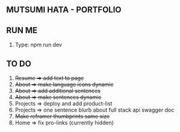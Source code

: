 ## MUTSUMI HATA - PORTFOLIO

## RUN ME

1. Type: npm run dev

## TO DO 

1. ~~Resume => add text to page~~
2. ~~About => make language icons dynamic~~
3. ~~About => add additional sentences~~
4. ~~About => make sentences dynamic~~
5. Projects => deploy and add product-list
6. Projects => one sentence blurb about full stack api swagger doc
7. ~~Make reframer thumbprints same size~~
8. Home => fix pro-links (currently hidden)